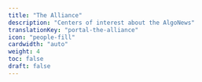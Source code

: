 ```yaml
---
title: "The Alliance"
description: "Centers of interest about the AlgoNews"
translationKey: "portal-the-alliance"
icon: "people-fill"
cardwidth: "auto"
weight: 4
toc: false
draft: false
---
```

